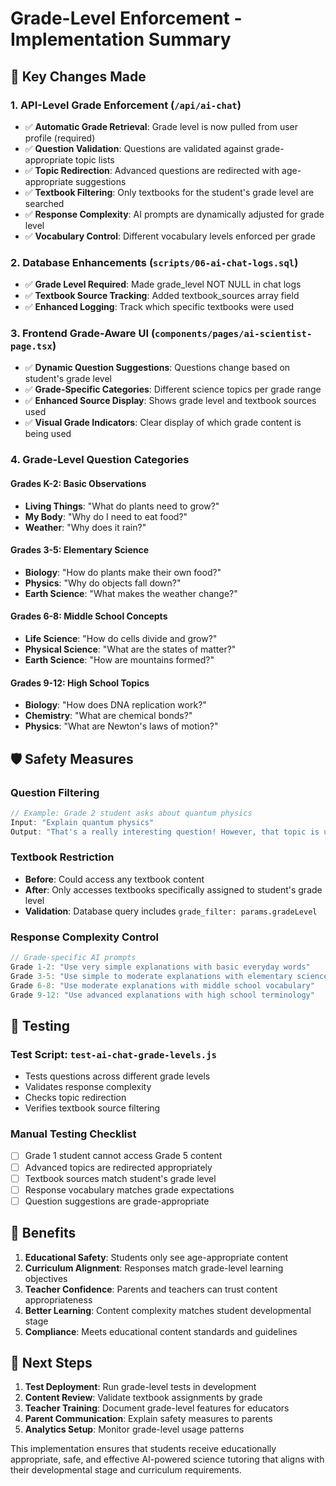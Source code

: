 # Grade-Level Enforcement - Implementation Summary

## 🎯 Key Changes Made

### 1. API-Level Grade Enforcement (`/api/ai-chat`)
- ✅ **Automatic Grade Retrieval**: Grade level is now pulled from user profile (required)
- ✅ **Question Validation**: Questions are validated against grade-appropriate topic lists
- ✅ **Topic Redirection**: Advanced questions are redirected with age-appropriate suggestions
- ✅ **Textbook Filtering**: Only textbooks for the student's grade level are searched
- ✅ **Response Complexity**: AI prompts are dynamically adjusted for grade level
- ✅ **Vocabulary Control**: Different vocabulary levels enforced per grade

### 2. Database Enhancements (`scripts/06-ai-chat-logs.sql`)
- ✅ **Grade Level Required**: Made grade_level NOT NULL in chat logs
- ✅ **Textbook Source Tracking**: Added textbook_sources array field
- ✅ **Enhanced Logging**: Track which specific textbooks were used

### 3. Frontend Grade-Aware UI (`components/pages/ai-scientist-page.tsx`)
- ✅ **Dynamic Question Suggestions**: Questions change based on student's grade level
- ✅ **Grade-Specific Categories**: Different science topics per grade range
- ✅ **Enhanced Source Display**: Shows grade level and textbook sources used
- ✅ **Visual Grade Indicators**: Clear display of which grade content is being used

### 4. Grade-Level Question Categories

#### Grades K-2: Basic Observations
- **Living Things**: "What do plants need to grow?"
- **My Body**: "Why do I need to eat food?"
- **Weather**: "Why does it rain?"

#### Grades 3-5: Elementary Science
- **Biology**: "How do plants make their own food?"
- **Physics**: "Why do objects fall down?"
- **Earth Science**: "What makes the weather change?"

#### Grades 6-8: Middle School Concepts
- **Life Science**: "How do cells divide and grow?"
- **Physical Science**: "What are the states of matter?"
- **Earth Science**: "How are mountains formed?"

#### Grades 9-12: High School Topics
- **Biology**: "How does DNA replication work?"
- **Chemistry**: "What are chemical bonds?"
- **Physics**: "What are Newton's laws of motion?"

## 🛡️ Safety Measures

### Question Filtering
```typescript
// Example: Grade 2 student asks about quantum physics
Input: "Explain quantum physics"
Output: "That's a really interesting question! However, that topic is usually studied in higher grades. Let me suggest some simpler science questions you might enjoy: What do you observe in nature around you?"
```

### Textbook Restriction
- **Before**: Could access any textbook content
- **After**: Only accesses textbooks specifically assigned to student's grade level
- **Validation**: Database query includes `grade_filter: params.gradeLevel`

### Response Complexity Control
```typescript
// Grade-specific AI prompts
Grade 1-2: "Use very simple explanations with basic everyday words"
Grade 3-5: "Use simple to moderate explanations with elementary science terms"
Grade 6-8: "Use moderate explanations with middle school vocabulary"
Grade 9-12: "Use advanced explanations with high school terminology"
```

## 🧪 Testing

### Test Script: `test-ai-chat-grade-levels.js`
- Tests questions across different grade levels
- Validates response complexity
- Checks topic redirection
- Verifies textbook source filtering

### Manual Testing Checklist
- [ ] Grade 1 student cannot access Grade 5 content
- [ ] Advanced topics are redirected appropriately
- [ ] Textbook sources match student's grade level
- [ ] Response vocabulary matches grade expectations
- [ ] Question suggestions are grade-appropriate

## 🚀 Benefits

1. **Educational Safety**: Students only see age-appropriate content
2. **Curriculum Alignment**: Responses match grade-level learning objectives
3. **Teacher Confidence**: Parents and teachers can trust content appropriateness
4. **Better Learning**: Content complexity matches student developmental stage
5. **Compliance**: Meets educational content standards and guidelines

## 📝 Next Steps

1. **Test Deployment**: Run grade-level tests in development
2. **Content Review**: Validate textbook assignments by grade
3. **Teacher Training**: Document grade-level features for educators
4. **Parent Communication**: Explain safety measures to parents
5. **Analytics Setup**: Monitor grade-level usage patterns

This implementation ensures that students receive educationally appropriate, safe, and effective AI-powered science tutoring that aligns with their developmental stage and curriculum requirements.
